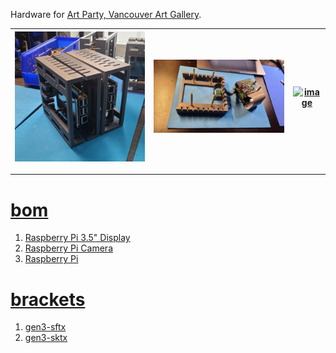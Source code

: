 Hardware for <a href="https://www.vanartgallery.bc.ca/events/may26artparty/">Art Party, Vancouver Art Gallery</a>.

| [![image](../images/may26-1.jpg)](#) | [![image](../images/may26-2.jpg)](#) | [![image](../images/may26-3.jpg)](#) |
| --- | --- | --- |

---

# [bom](../parts.md)

1. [Raspberry Pi 3.5" Display](../parts.md#raspberry-pi-35-display)
1. [Raspberry Pi Camera](../parts.md#raspberry-pi-camera)
1. [Raspberry Pi](../parts.md#raspberry-pi)

# [brackets](../brackets)

1. [gen3-sftx](../brackets/gen3-sftx/gen3-sftx.stl)
1. [gen3-sktx](../brackets/gen3-sktx/gen3-sktx.stl)

